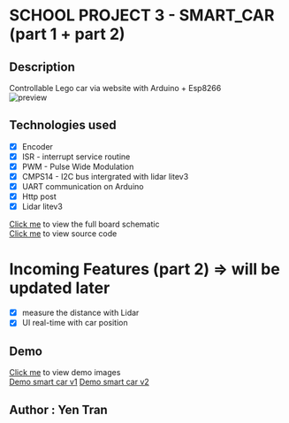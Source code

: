 # SCHOOL PROJECT 3 - SMART_CAR (part 1 + part 2)

## Description

Controllable Lego car via website with Arduino + Esp8266
<br/>
![preview](https://media.giphy.com/media/o05A3kGzORrH0pk8Jl/giphy.gif?cid=790b761137970cf32edc96e6b736aabd0e35c2084714562d&rid=giphy.gif&ct=g)

## Technologies used

- [x] Encoder
- [x] ISR - interrupt service routine
- [x] PWM - Pulse Wide Modulation
- [x] CMPS14 - I2C bus intergrated with lidar litev3
- [x] UART communication on Arduino
- [x] Http post
- [x] Lidar litev3

[Click me](./schematic) to view the full board schematic</br>
[Click me](./final_files) to view source code </br>

# Incoming Features (part 2) => will be updated later

- [x] measure the distance with Lidar
- [x] UI real-time with car position

## Demo

[Click me](./demo) to view demo images</br>
[Demo smart car v1](https://drive.google.com/file/d/1Pxb0BjE_jz45RXY0wqWdyZJji9AnxhIb/view?usp=sharing)
[Demo smart car v2](https://drive.google.com/file/d/12CX6SmRkfUk2mwFxgemlL7EvSQBLoyVG/view?usp=sharing)

## Author : Yen Tran
